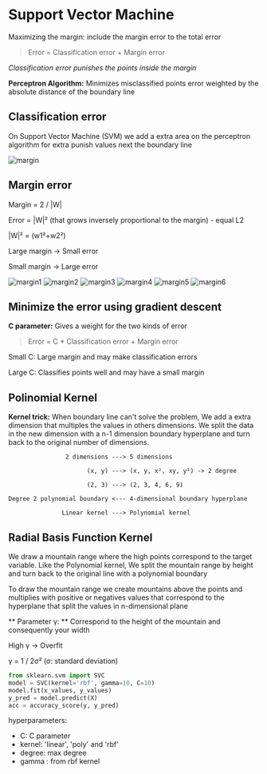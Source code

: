 # Support Vector Machine

Maximizing the margin: include the margin error to the total error

> Error = Classification error + Margin error

_Classification error punishes the points inside the margin_

**Perceptron Algorithm:** Minimizes misclassified points error weighted by the absolute distance of the boundary line

## Classification error

On Support Vector Machine (SVM) we add a extra area on the perceptron algorithm for extra punish values next the boundary line

![margin](http://www.saedsayad.com/images/SVM_2.png)

## Margin error

Margin = 2 / |W|

Error = |W|² (that grows inversely proportional to the margin) - equal L2

|W|² = (w1²+w2²)

Large margin -> Small error

Small margin -> Large error

![margin1](https://d17h27t6h515a5.cloudfront.net/topher/2018/January/5a52bf15_margin-geometry-images.001/margin-geometry-images.001.jpeg)
![margin2](https://d17h27t6h515a5.cloudfront.net/topher/2018/January/5a52bf1e_margin-geometry-images.002/margin-geometry-images.002.jpeg)
![margin3](https://d17h27t6h515a5.cloudfront.net/topher/2018/January/5a52bf2b_margin-geometry-images.003/margin-geometry-images.003.jpeg)
![margin4](https://d17h27t6h515a5.cloudfront.net/topher/2018/January/5a52bf35_margin-geometry-images.004/margin-geometry-images.004.jpeg)
![margin5](https://d17h27t6h515a5.cloudfront.net/topher/2018/January/5a52bf47_margin-geometry-images.005/margin-geometry-images.005.jpeg)
![margin6](https://d17h27t6h515a5.cloudfront.net/topher/2018/January/5a52bf73_margin-geometry-images.008/margin-geometry-images.008.jpeg)



## Minimize the error using gradient descent

**C parameter:** Gives a weight for the two kinds of error

> Error = C * Classification error + Margin error

Small C: Large margin and may make classification errors

Large C: Classifies points well and may have a small margin

## Polinomial Kernel

**Kernel trick:** When boundary line can't solve the problem, We add a extra dimension that multiples the values in others dimensions. We split the data in the new dimension with a n-1 dimension boundary hyperplane and turn back to the original number of dimensions.


                    2 dimensions ---> 5 dimensions

                          (x, y) ---> (x, y, x², xy, y²) -> 2 degree

                          (2, 3) ---> (2, 3, 4, 6, 9)

    Degree 2 polynomial boundary <--- 4-dimensional boundary hyperplane

                   Linear kernel ---> Polynomial kernel


## Radial Basis Function Kernel

We draw a mountain range where the high points correspond to the target variable.
Like the Polynomial kernel, We split the mountain range by height and turn back to the original line with a polynomial boundary

To draw the mountain range we create mountains above the points and multiplies with positive or negatives values that correspond to the hyperplane that split the values in n-dimensional plane

** Parameter γ: ** Correspond to the height of the mountain and consequently your width

High γ -> Overfit

γ = 1 / 2σ² (σ: standard deviation)

```python
from sklearn.svm import SVC
model = SVC(kernel='rbf', gamma=10, C=10)
model.fit(x_values, y_values)
y_pred = model.predict(X)
acc = accuracy_score(y, y_pred)
```
hyperparameters:
- C: C parameter
- kernel: 'linear', 'poly' and 'rbf'
- degree: max degree
- gamma : from rbf kernel
